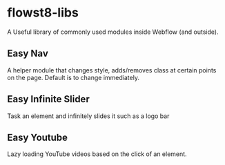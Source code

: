 # flowst8-libs
A Useful library of commonly used modules inside Webflow (and outside).

## Easy Nav
A helper module that changes style, adds/removes class at certain points on the page. Default is to change immediately.

## Easy Infinite Slider
Task an element and infinitely slides it such as a logo bar

## Easy Youtube
Lazy loading YouTube videos based on the click of an element.
